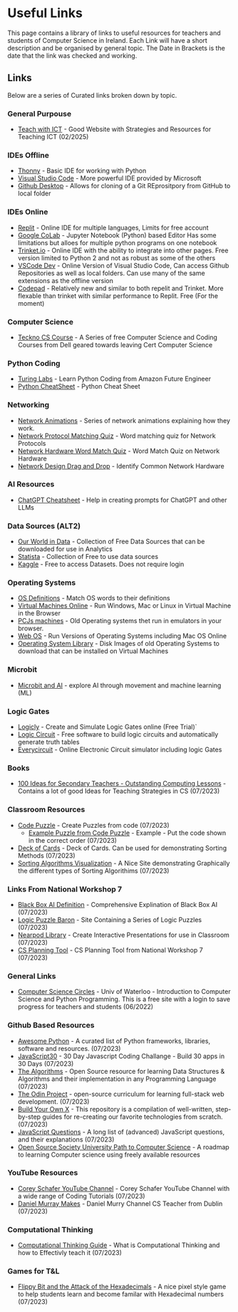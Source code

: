 # Useful Links

This page contains a library of links to useful resources for teachers and students of Computer Science in Ireland.
Each Link will have a short description and be organised by general topic. The Date in Brackets is the date that the link was checked and working.

## Links

Below are a series of Curated links broken down by topic.

### General Purpouse

- [Teach with ICT](https://teachwithict.weebly.com) - Good Website with Strategies and Resources for Teaching ICT (02/2025)

### IDEs Offline

- [Thonny](https://thonny.org/) - Basic IDE for working with Python
- [Visual Studio Code](https://code.visualstudio.com/) - More powerful IDE provided by Microsoft
- [Github Desktop](https://github.com/apps/desktop) - Allows for cloning of a Git REprositpory from GitHub to local folder

### IDEs Online

* [Replit](https://replit.com/) - Online IDE for multiple languages, Limits for free account
* [Google CoLab](https://colab.research.google.com/) - Jupyter Notebook (Python) based Editor Has some limitations but alloes for multiple python programs on one notebook
* [Trinket.io](https://trinket.io/) - Online IDE with the ability to integrate into other pages. Free version limited to Python 2 and not as robust as some of the others
* [VSCode Dev](https://vscode.dev/) - Online Version of Visual Studio Code, Can access Github Repositories as well as local folders. Can use many of the same extensions as the offline version
* [Codepad](https://codepad.app/) - Relatively new and similar to both repelit and Trinket. More flexable than trinket with similar performance to Replit. Free (For the moment)

### Computer Science

- [Teckno CS Course](https://teckno.dell.com/courses/) - A Series of free Computer Science and Coding Courses from Dell geared towards leaving Cert Computer Science

### Python Coding

- [Turing Labs](https://www.amazonfutureengineer.co.uk/turinglab) - Learn Python Coding from Amazon Future Engineer
- [Python CheatSheet](https://quickref.me/python#google_vignette) - Python Cheat Sheet

### Networking

- [Network Animations](https://aboelela.site/projects/net-seal/animations/) - Series of network animations explaining how they work.
- [Network Protocol Matching Quiz](https://wordwall.net/resource/17098513/computing/ks4-network-protocols) - Word matching quiz for Network Protocols
- [Network Hardware Word Match Quiz](https://wordwall.net/resource/4384280/computing/14-network-hardware) - Word Match Quiz on Network Hardware
- [Network Design Drag and Drop](https://www.101computing.net/network-design-drag-drop/) - Identify Common Network Hardware

### AI Resources

* [ChatGPT Cheatsheet](https://quickref.me/chatgpt) - Help in creating prompts for ChatGPT and other LLMs

### Data Sources (ALT2)

- [Our World in Data](https://ourworldindata.org/) - Collection of Free Data Sources that can be downloaded for use in Analytics
- [Statista](https://www.statista.com/) - Collection of Free to use data sources
- [Kaggle](https://www.kaggle.com/) - Free to access Datasets. Does not require login

### Operating Systems

- [OS Definitions](https://wordwall.net/resource/17405688/-8-computer-operating-system-) - Match OS words to their definitions
- [Virtual Machines Online](https://www.onworks.net/programs/vm-online) - Run Windows, Mac or Linux in Virtual Machine in the Browser
- [PCJs machines](https://www.pcjs.org/) - Old Operating systems thet run in emulators in your browser.
- [Web OS](https://webos.js.org/) - Run Versions of Operating Systems including Mac OS Online
- [Operating System Library](https://winworldpc.com/library/operating-systems) - Disk Images of old Operating Systems to download that can be installed on Virtual Machines

### Microbit

* [Microbit and AI](https://microbit.org/get-started/user-guide/microbit-createai/) - explore AI through movement and machine learning (ML)

### Logic Gates

* [Logicly](https://logic.ly/) - Create and Simulate Logic Gates online (Free Trial)`
* [Logic Circuit](https://logiccircuit.org/download.html) - Free software to build logic circuits and automatically generate truth tables
* [Everycircuit](https://everycircuit.com/app) - Online Electronic Circuit simulator including logic Gates

### Books

* [100 Ideas for Secondary Teachers - Outstanding Computing Lessons](https://www.bloomsbury.com/uk/100-ideas-for-secondary-teachers-outstanding-computing-lessons-9781472984401/) - Contains a lot of good Ideas for Teaching Strategies in CS (07/2023)

### Classroom Resources

* [Code Puzzle](https://www.codepuzzle.io/en) - Create Puzzles from code (07/2023)
  * [Example Puzzle from Code Puzzle](https://www.codepuzzle.io/p/PFU2CS) - Example - Put the code shown in the correct order (07/2023)
* [Deck of Cards](https://deck.of.cards) - Deck of Cards. Can be used for demonstrating Sorting Methods (07/2023)
* [Sorting Algorithms Visualization](https://www.toptal.com/developers/sorting-algorithms) - A Nice Site demonstrating Graphically the different types of Sorting Algorithims (07/2023)

### Links From National Workshop 7

- [Black Box AI Definition](https://www.techtarget.com/whatis/definition/black-box-AI) - Comprehensive Explination of Black Box AI (07/2023)
- [Logic Puzzle Baron](https://logic.puzzlebaron.com/) - Site Containing a Series of Logic Puzzles (07/2023)
- [Nearpod Library](https://nearpod.com/library/) - Create Interactive Presentations for use in Classroom (07/2023)
- [CS Planning Tool](https://docs.google.com/spreadsheets/d/1QDIDJwHmNkSO-PKfXtJbgIvcpnAd9Bnt/edit#gid=852131076) - CS Planning Tool from National Workshop 7 (07/2023)

### General Links

- [Computer Science Circles](https://cscircles.cemc.uwaterloo.ca/) - Univ of Waterloo - Introduction to Computer Science and Python Programming. This is a free site with a login to save progress for teachers and students (06/2022)

### Github Based Resources

- [Awesome Python](https://github.com/vinta/awesome-python) - A curated list of Python frameworks, libraries, software and resources. (07/2023)
- [JavaScript30](https://github.com/wesbos/JavaScript30) - 30 Day Javascript Coding Challange - Build 30 apps in 30 Days (07/2023)
- [The Algorithms](https://github.com/TheAlgorithms) - Open Source resource for learning Data Structures & Algorithms and their implementation in any Programming Language (07/2023)
- [The Odin Project](https://github.com/TheOdinProject) - open-source curriculum for learning full-stack web development. (07/2023)
- [Build Your Own X](https://github.com/codecrafters-io/build-your-own-x) - This repository is a compilation of well-written, step-by-step guides for re-creating our favorite technologies from scratch. (07/2023)
- [JavaScript Questions](https://github.com/lydiahallie/javascript-questions) - A long list of (advanced) JavaScript questions, and their explanations (07/2023)
- [Open Source Society University Path to Computer Science](https://github.com/ossu/computer-science) - A roadmap to learning Computer science using freely available resources

### YouTube Resources

- [Corey Schafer YouTube Channel](https://www.youtube.com/@coreyms/playlists) - Corey Schafer YouTube Channel with a wide range of Coding Tutorials (07/2023)
- [Daniel Murray Makes](https://www.youtube.com/@DanielMurrayMakes/playlists) - Daniel Murry Channel CS Teacher from Dublin (07/2023)

### Computational Thinking

- [Computational Thinking Guide](https://www.nicholawilkin.com/single-post/computational-thinking) - What is Computational Thinking and how to Effectivly teach it (07/2023)

### Games for T&L

- [Flippy Bit and the Attack of the Hexadecimals](https://flippybitandtheattackofthehexadecimalsfrombase16.com/) - A nice pixel style game to help students learn and become familar with Hexadecimal numbers (07/2023)

